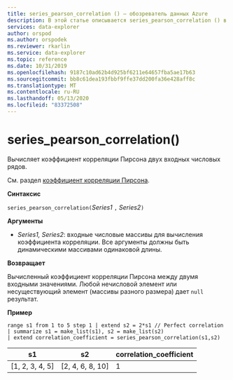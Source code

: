 ```yaml
---
title: series_pearson_correlation () — обозреватель данных Azure
description: В этой статье описывается series_pearson_correlation () в Azure обозреватель данных.
services: data-explorer
author: orspod
ms.author: orspodek
ms.reviewer: rkarlin
ms.service: data-explorer
ms.topic: reference
ms.date: 10/31/2019
ms.openlocfilehash: 9187c10ad62b4d925bf6211e64657fba5ae17b63
ms.sourcegitcommit: bb8c61dea193fbbf9ffe37dd200fa36e428aff8c
ms.translationtype: MT
ms.contentlocale: ru-RU
ms.lasthandoff: 05/13/2020
ms.locfileid: "83372508"
---
```

# <a name="series_pearson_correlation"></a>series_pearson_correlation()

Вычисляет коэффициент корреляции Пирсона двух входных числовых рядов.

См. раздел [коэффициент корреляции Пирсона](https://en.wikipedia.org/wiki/Pearson_correlation_coefficient).

**Синтаксис**

`series_pearson_correlation(`*Series1* `,` *Series2*`)`

**Аргументы**

* *Series1, Series2*: входные числовые массивы для вычисления коэффициента корреляции. Все аргументы должны быть динамическими массивами одинаковой длины. 

**Возвращает**

Вычисленный коэффициент корреляции Пирсона между двумя входными значениями. Любой нечисловой элемент или несуществующий элемент (массивы разного размера) дает `null` результат.

**Пример**

<!-- csl: https://help.kusto.windows.net:443/Samples -->
```kusto
range s1 from 1 to 5 step 1 | extend s2 = 2*s1 // Perfect correlation
| summarize s1 = make_list(s1), s2 = make_list(s2)
| extend correlation_coefficient = series_pearson_correlation(s1,s2)
```

|s1|s2|correlation_coefficient|
|---|---|---|
|[1, 2, 3, 4, 5]|[2, 4, 6, 8, 10]|1|
